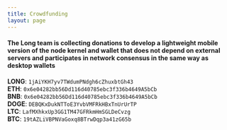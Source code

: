 ```yaml
---
title: Crowdfunding
layout: page
---
```



#### The Long team is collecting donations to develop a lightweight mobile version of the node kernel and wallet that does not depend on external servers and participates in network consensus in the same way as desktop wallets

**LONG**: `1jAiYKH7yv7TWdumPNdgh6cZhuxbtGh43`\
**ETH**: `0x6e04282bb56Dd116d40785ebc3f336b4649A5bCb`\
**BNB**: `0x6e04282bb56Dd116d40785ebc3f336b4649A5bCb`\
**DOGE**: `DEBQKxDukNTToE3YvbVMFRkHBxTnUrUrTP`\
**LTC**: `LafMXhkxUp3GG1TM47GFRkmHmSGLDeCvzg`\
**BTC**: `19tAZLiVBPNVaGoxq8BTrwDqp3a41zG65b`

